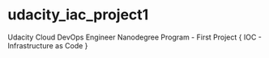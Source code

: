 # udacity_iac_project1
Udacity Cloud DevOps Engineer Nanodegree Program - First Project { IOC - Infrastructure as Code } 
